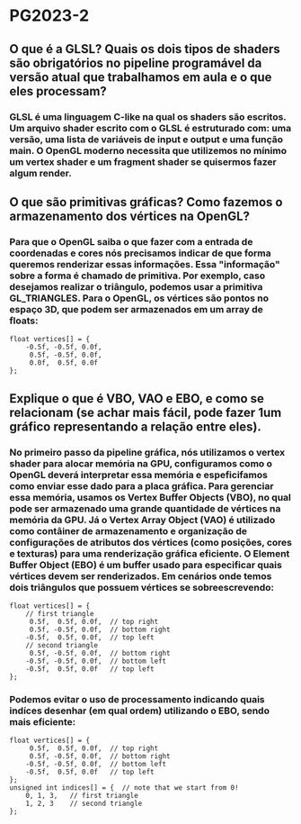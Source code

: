 # PG2023-2

## O que é a GLSL? Quais os dois tipos de shaders são obrigatórios no pipeline programável da versão atual que trabalhamos em aula e o que eles processam? 

### GLSL é uma linguagem C-like na qual os shaders são escritos. Um arquivo shader escrito com o GLSL é estruturado com: uma versão, uma lista de variáveis de input e output e uma função main. O OpenGL moderno necessita que utilizemos no mínimo um vertex shader e um fragment shader se quisermos fazer algum render.

## O que são primitivas gráficas? Como fazemos o armazenamento dos vértices na OpenGL?

### Para que o OpenGL saiba o que fazer com a entrada de coordenadas e cores nós precisamos indicar de que forma queremos renderizar essas informações. Essa "informação" sobre a forma é chamado de primitiva. Por exemplo, caso desejamos realizar o triângulo, podemos usar a primitiva GL_TRIANGLES. Para o OpenGL, os vértices são pontos no espaço 3D, que podem ser armazenados em um array de floats:

```
float vertices[] = {
    -0.5f, -0.5f, 0.0f,
     0.5f, -0.5f, 0.0f,
     0.0f,  0.5f, 0.0f
};  
```

## Explique o que é VBO, VAO e EBO, e como se relacionam (se achar mais fácil, pode fazer 1um gráfico representando a relação entre eles). 

### No primeiro passo da pipeline gráfica, nós utilizamos o vertex shader para alocar memória na GPU, configuramos como o OpenGL deverá interpretar essa memória e espeficifamos como enviar esse dado para a placa gráfica. Para gerenciar essa memória, usamos os Vertex Buffer Objects (VBO), no qual pode ser armazenado uma grande quantidade de vértices na memória da GPU. Já o Vertex Array Object (VAO) é utilizado como contâiner de armazenamento e organização de configurações de atributos dos vértices (como posições, cores e texturas) para uma renderização gráfica eficiente. O Element Buffer Object (EBO) é um buffer usado para especificar quais vértices devem ser renderizados. Em cenários onde temos dois triângulos que possuem vértices se sobreescrevendo:

```
float vertices[] = {
    // first triangle
     0.5f,  0.5f, 0.0f,  // top right
     0.5f, -0.5f, 0.0f,  // bottom right
    -0.5f,  0.5f, 0.0f,  // top left 
    // second triangle
     0.5f, -0.5f, 0.0f,  // bottom right
    -0.5f, -0.5f, 0.0f,  // bottom left
    -0.5f,  0.5f, 0.0f   // top left
}; 
```

### Podemos evitar o uso de processamento indicando quais indíces desenhar (em qual ordem) utilizando o EBO, sendo mais eficiente:

```
float vertices[] = {
     0.5f,  0.5f, 0.0f,  // top right
     0.5f, -0.5f, 0.0f,  // bottom right
    -0.5f, -0.5f, 0.0f,  // bottom left
    -0.5f,  0.5f, 0.0f   // top left 
};
unsigned int indices[] = {  // note that we start from 0!
    0, 1, 3,   // first triangle
    1, 2, 3    // second triangle
};  
```